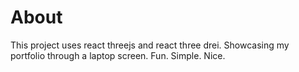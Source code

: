 # About

This project uses react threejs and react three drei. 
Showcasing my portfolio through a laptop screen.
Fun. Simple. Nice.



